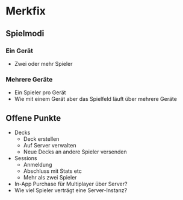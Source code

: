 Merkfix
======

Spielmodi
------

### Ein Gerät
- Zwei oder mehr Spieler


### Mehrere Geräte
- Ein Spieler pro Gerät
- Wie mit einem Gerät aber das Spielfeld läuft über mehrere Geräte



Offene Punkte
------

- Decks
	- Deck erstellen
	- Auf Server verwalten
	- Neue Decks an andere Spieler versenden
- Sessions
	- Anmeldung
	- Abschluss mit Stats etc
	- Mehr als zwei Spieler
- In-App Purchase für Multiplayer über Server?
- Wie viel Spieler verträgt eine Server-Instanz?

